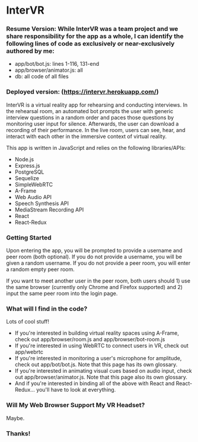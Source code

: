 # InterVR

### Resume Version: While InterVR was a team project and we share responsibility for the app as a whole, I can identify the following lines of code as exclusively or near-exclusively authored by me:
- app/bot/bot.js: lines 1-116, 131-end
- app/browser/animator.js: all
- db: all code of all files

### Deployed version: (https://intervr.herokuapp.com/)

InterVR is a virtual reality app for rehearsing and conducting interviews. In the rehearsal room, an automated bot prompts the user with generic interview questions in a random order and paces those questions by monitoring user input for silence. Afterwards, the user can download a recording of their performance. In the live room, users can see, hear, and interact with each other in the immersive context of virtual reality.

This app is written in JavaScript and relies on the following libraries/APIs:
* Node.js
* Express.js
* PostgreSQL
* Sequelize
* SimpleWebRTC
* A-Frame
* Web Audio API
* Speech Synthesis API
* MediaStream Recording API
* React
* React-Redux

### Getting Started

Upon entering the app, you will be prompted to provide a username and peer room (both optional). If you do not provide a username, you will be given a random username. If you do not provide a peer room, you will enter a random empty peer room.

If you want to meet another user in the peer room, both users should 1) use the same browser (currently only Chrome and Firefox supported) and 2) input the same peer room into the login page.

### What will I find in the code?

Lots of cool stuff!
* If you're interested in building virtual reality spaces using A-Frame, check out app/browser/room.js and app/browser/bot-room.js
* If you're interested in using WebRTC to connect users in VR, check out app/webrtc
* If you're interested in monitoring a user's microphone for amplitude, check out app/bot/bot.js. Note that this page has its own glossary.
* If you're interested in animating visual cues based on audio input, check out app/browser/animator.js. Note that this page also its own glossary.
* And if you're interested in binding all of the above with React and React-Redux... you'll have to look at everything.

### Will My Web Browser Support My VR Headset?

Maybe.

### Thanks!
